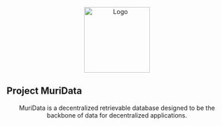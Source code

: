 <p align="center">
  <a href="https://muri.moe/" target="_blank">
    <img height="150" alt="Logo" src="https://avatars.githubusercontent.com/u/92986402?s=400&u=5122b6ff596667907f9dde3fbfb9e8c95adb0aef&v=4"/>
  </a>
</p>
<p align="center">
  <h2>Project MuriData</h2>
</p>
<div align="center">
MuriData is a decentralized retrievable database designed to be the backbone of data for decentralized applications. 
</div>
